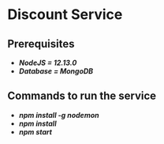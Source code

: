 # Discount Service

## Prerequisites
* ***NodeJS = 12.13.0***
* ***Database = MongoDB***

## Commands to run the service
* ***npm install -g nodemon***
* ***npm install***
* ***npm start***